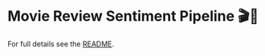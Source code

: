 <link rel="stylesheet" href="../../docs/assets/css/style.css">

# Movie Review Sentiment Pipeline 🎬📝

For full details see the [README](README.md).

